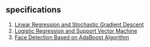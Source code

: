 ## specifications
1. [Linear Regression and Stochastic Gradient Descent](https://www.zybuluo.com/liushiya/note/1301605?tdsourcetag=s_pctim_aiomsg)
2. [Logistic Regression and Support Vector Machine](https://www.zybuluo.com/liushiya/note/1303225)
3. [Face Detection Based on AdaBoost Algorithm](https://www.zybuluo.com/liushiya/note/1305548)